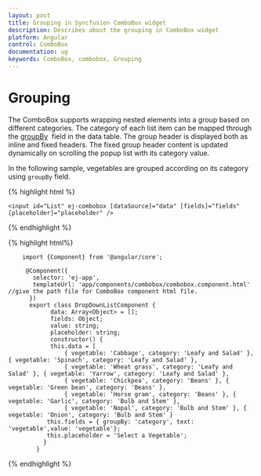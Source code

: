 ```yaml
---
layout: post
title: Grouping in Syncfusion ComboBox widget
description: Describes about the grouping in ComboBox widget
platform: Angular
control: ComboBox
documentation: ug
keywords: ComboBox, combobox, Grouping
---
```


# Grouping

The ComboBox supports wrapping nested elements into a group based on different categories. The category of each list item can be mapped through the [groupBy](https://help.syncfusion.com/api/js/ejcombobox#members:fields-groupby) &nbsp;field in
the data table. The group header is displayed both as inline and fixed headers. The fixed group header content is updated dynamically on scrolling the popup list with its category value.

In the following sample, vegetables are grouped according on its category using `groupBy` field.

{% highlight html %}
	
	<input id="List" ej-combobox [dataSource]="data" [fields]="fields"  [placeholder]="placeholder" />
			
{% endhighlight %}
		
{% highlight html%}	
	
		import {Component} from '@angular/core';

         @Component({
           selector: 'ej-app',
           templateUrl: 'app/components/combobox/combobox.component.html' //give the path file for ComboBox component html file.
          })
          export class DropDownListComponent {
                data: Array<Object> = [];
                fields: Object;
                value: string;
				placeholder: string;
                constructor() {
                this.data = [
                    { vegetable: 'Cabbage', category: 'Leafy and Salad' }, { vegetable: 'Spinach', category: 'Leafy and Salad' },
	                { vegetable: 'Wheat grass', category: 'Leafy and Salad' }, { vegetable: 'Yarrow', category: 'Leafy and Salad' },
                    { vegetable: 'Chickpea', category: 'Beans' }, { vegetable: 'Green bean', category: 'Beans' },
	                { vegetable: 'Horse gram', category: 'Beans' }, { vegetable: 'Garlic', category: 'Bulb and Stem' },
	                { vegetable: 'Nopal', category: 'Bulb and Stem' }, { vegetable: 'Onion', category: 'Bulb and Stem' }
               this.fields = { groupBy: 'category', text: 'vegetable',value: 'vegetable'};
			   this.placeholder = 'Select a Vegetable';
              }
            }		
	
{% endhighlight %}
